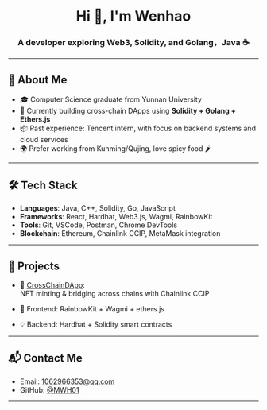 <h1 align="center">Hi 👋, I'm Wenhao</h1>
<h3 align="center">A developer exploring Web3, Solidity, and Golang，Java ☕</h3>

---

## 🚀 About Me

- 🎓 Computer Science graduate from Yunnan University  
- 🔧 Currently building cross-chain DApps using **Solidity + Golang + Ethers.js**
- 📦 Past experience: Tencent intern, with focus on backend systems and cloud services  
- 🌍 Prefer working from Kunming/Qujing, love spicy food 🌶️

---

## 🛠 Tech Stack

- **Languages**: Java, C++, Solidity, Go, JavaScript  
- **Frameworks**: React, Hardhat, Web3.js, Wagmi, RainbowKit  
- **Tools**: Git, VSCode, Postman, Chrome DevTools  
- **Blockchain**: Ethereum, Chainlink CCIP, MetaMask integration

---

## 🔭 Projects

- 🧱 [CrossChainDApp](https://github.com/MWH01/CrossChainDApp):  
  NFT minting & bridging across chains with Chainlink CCIP

- 🔗 Frontend: RainbowKit + Wagmi + ethers.js  
- 💡 Backend: Hardhat + Solidity smart contracts

---

## 📬 Contact Me

- Email: [1062966353@qq.com](mailto:1062966353@qq.com)  
- GitHub: [@MWH01](https://github.com/MWH01)

---
